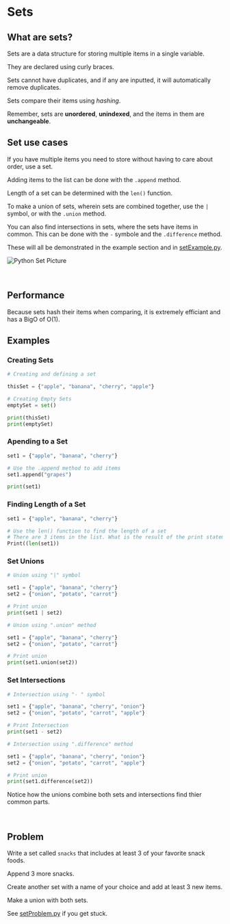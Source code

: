 # Sets

## What are sets?
Sets are a data structure for storing multiple items in a single variable.

They are declared using curly braces.

Sets cannot have duplicates, and if any are inputted, it will automatically remove duplicates.

Sets compare their items using *hashing*.

Remember, sets are **unordered**,  **unindexed**, and the items in them are **unchangeable**.
<br />

## Set use cases
If you have multiple items you need to store without having to care about order, use a set. 

Adding items to the list can be done with the `.append` method.

Length of a set can be determined with the `len()` function.

To make a union of sets, wherein sets are combined together, use the `|` symbol, or with the `.union` method.

You can also find intersections in sets, where the sets have items in common. This can be done with the `-` symbole and the `.difference` method.

These will all be demonstrated in the example section and in [setExample.py](./setExample.py).

![Python Set Picture](https://static.thegeekstuff.com/wp-content/uploads/2019/04/python-set.png)

<br />

## Performance
Because sets hash their items when comparing, it is extremely efficiant and has a BigO of O(1).

## Examples

### Creating Sets
``` python
# Creating and defining a set

thisSet = {"apple", "banana", "cherry", "apple"}

# Creating Empty Sets
emptySet = set()

print(thisSet)
print(emptySet)
```
### Apending to a Set
``` python
set1 = {"apple", "banana", "cherry"}

# Use the .append method to add items
set1.append("grapes")

print(set1)

```

### Finding Length of a Set
``` python
set1 = {"apple", "banana", "cherry"}

# Use the len() function to find the length of a set
# There are 3 items in the list. What is the result of the print statement?
Print((len(set1))
```

### Set Unions
``` python
# Union using "|" symbol

set1 = {"apple", "banana", "cherry"}
set2 = {"onion", "potato", "carrot"}

# Print union
print(set1 | set2)
```

``` python
# Union using ".union" method

set1 = {"apple", "banana", "cherry"}
set2 = {"onion", "potato", "carrot"}

# Print union
print(set1.union(set2))

```
### Set Intersections
``` python
# Intersection using "- " symbol

set1 = {"apple", "banana", "cherry", "onion"}
set2 = {"onion", "potato", "carrot", "apple"} 

# Print Intersection
print(set1 - set2)
```

``` python
# Intersection using ".difference" method

set1 = {"apple", "banana", "cherry", "onion"}
set2 = {"onion", "potato", "carrot", "apple"}

# Print union
print(set1.difference(set2))

```
Notice how the unions combine both sets and intersections find thier common parts.


<br />

## Problem
Write a set called `snacks` that includes at least 3 of your favorite snack foods. 

Append 3 more snacks.

Create another set with a name of your choice and add at least 3 new items.

Make a union with both sets.

See [setProblem.py](./setProblem.py) if you get stuck.
